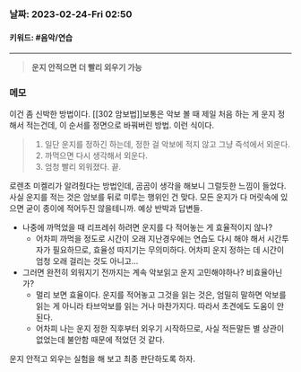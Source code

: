 ### 날짜:   2023-02-24-Fri 02:50
#### 키워드: #음악/연습 
-----
>**운지 안적으면 더 빨리 외우기 가능**

### 메모

이건 좀 신박한 방법이다. [[302 암보법]]보통은 악보 볼 때 제일 처음 하는 게 운지 정해서 적는건데, 이 순서를 정면으로 바꿔버린 방법. 이런 식이다.

>1. 일단 운지를 정하긴 하는데, 정한 걸 악보에 적지 않고 그냥 즉석에서 외운다.
>2. 까먹으면 다시 생각해서 외운다.
>3. 엄청 빨리 외워졌다. 끝.

로렌초 미켈리가 알려줬다는 방법인데, 곰곰이 생각을 해보니 그럴듯한 느낌이 들었다. 사실 운지를 적는 것은 암보를 뒤로 미루는 행위인 건 맞다. 모든 운지가 다 머릿속에 있으면 굳이 종이에 적어두진 않을테니까. 예상 반박과 답변들.

- 나중에 까먹었을 때 리프레쉬 하려면 운지를 다 적어놓는 게 효율적이지 않나?
	- 어차피 까먹을 정도로 시간이 오래 지난경우에는 연습도 다시 해야 해서 시간투자가 필요하므로, 효율성 따지기는 무의미하다. 어차피 운지 정하는 데 시간이 엄청 오래 걸리는 것도 아니고...
- 그러면 완전히 외워지기 전까지는 계속 악보읽고 운지 고민해야하나? 비효율아닌가?
	- 멀리 보면 효율이다. 운지를 적어놓고 그것을 읽는 것은, 엄밀히 말하면 악보를 읽는 게 아니라 타브악보를 읽는 거나 마찬가지다. 따라서 초견에도 도움이 안 된다.
	- 어차피 나는 운지 정한 직후부터 외우기 시작하므로, 사실 적든말든 별 상관이 없었는데 불안함 때문에 적었던 것 같다.

운지 안적고 외우는 실험을 해 보고 최종 판단하도록 하자.